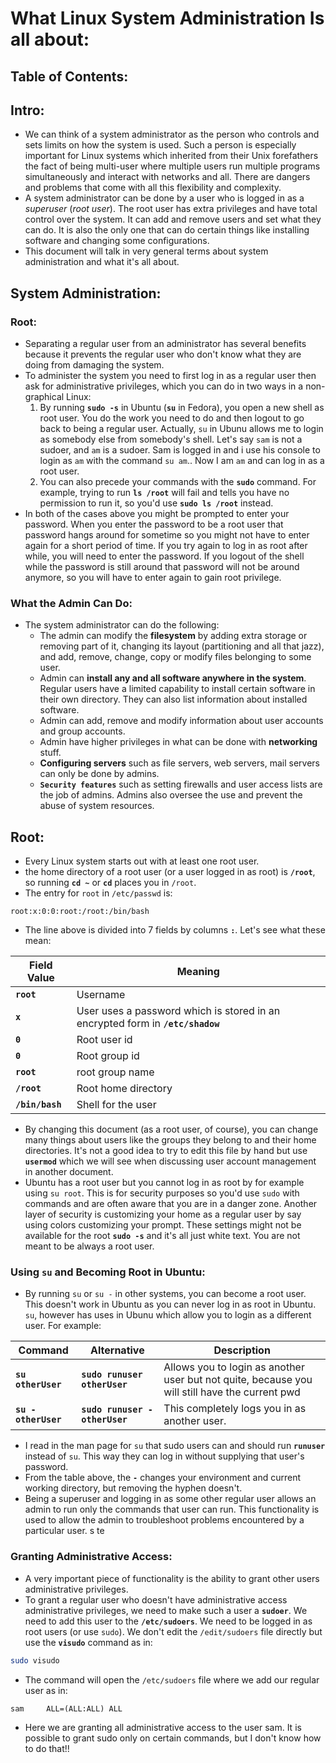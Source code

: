 # What Linux System Administration Is all about:
## Table of Contents:
## Intro:
- We can think of a system administrator as the person who controls and sets limits on how the system is used. Such a person is especially important for Linux systems which inherited from their Unix forefathers the fact of being multi-user where multiple users run multiple programs simultaneously and interact with networks and all. There are dangers and problems that come with all this flexibility and complexity. 
- A system administrator can be done by a user who is logged in as a *superuser* (*root user*). The root user has extra privileges and have total control over the system. It can add and remove users and set what they can do. It is also the only one that can do certain things like installing software and changing some configurations.
- This document will talk in very general terms about system administration and what it's all about. 

## System Administration:
### Root:
- Separating a regular user from an administrator has several benefits because it prevents the regular user who don't know what they are doing from damaging the system.
- To administer the system you need to first log in as a regular user then ask for administrative privileges, which you can do in two ways in a non-graphical Linux:
	1. By running **`sudo -s`** in Ubuntu (**`su`** in Fedora), you open a new shell as root user. You do the work you need to do and then logout to go back to being a regular user. Actually, `su` in Ubunu allows me to login as somebody else from somebody's shell. Let's say `sam` is not a sudoer, and `am` is a sudoer. Sam is logged in and i use his console to login as `am` with the command `su am`.. Now I am `am` and can log in as a root user.
	2. You can also precede your commands with the **`sudo`** command. For example, trying to run **`ls /root`** will fail and tells you have no permission to run it, so you'd use **`sudo ls /root`** instead. 
- In both of the cases above you might be prompted to enter your password. When you enter the password to be a root user that password hangs around for sometime so you might not have to enter again for a short period of time. If you try again to log in as root after while, you will need to enter the password. If you logout of the shell while the password is still around that password will not be around anymore, so you will have to enter again to  gain root privilege. 

### What the Admin Can Do:
- The system administrator can do the following:
	- The admin can modify the **filesystem** by adding extra storage or removing part of it, changing its layout (partitioning and all that jazz), and add, remove, change, copy or modify files belonging to some user. 
	- Admin can **install any and all software anywhere in the system**. Regular users have a limited capability to install certain software in their own directory. They can also list information about installed software.
	- Admin can add, remove and modify information about user accounts and group accounts.
	- Admin have higher privileges in what can be done with **networking** stuff.
	- **Configuring servers** such as file servers, web servers, mail servers can only be done by admins.
	- **`Security features`** such as setting firewalls and user access lists are the job of admins. Admins also oversee the use and prevent the abuse of system resources. 

## Root:
- Every Linux system starts out with at least one root user.
- the home directory of a root user (or a user logged in as root) is **`/root`**, so running **`cd ~`** or **`cd`** places you in `/root`.
- The entry for `root` in `/etc/passwd` is:
```
root:x:0:0:root:/root:/bin/bash
```
- The line above is divided into 7 fields by columns **`:`**. Let's see what these mean:

| Field Value | Meaning |
| --- | --- |
| **`root`** | Username |
| **`x`** | User uses a password which is stored in an encrypted form in **`/etc/shadow`** |
| **`0`** | Root user id |
| **`0`** | Root group id |
| **`root`** | root group name |
| **`/root`** | Root home directory |
| **`/bin/bash`** | Shell for the user |

- By changing this document (as a root user, of course), you can change many things about users like the groups they belong to and their home directories. It's not a good idea to try to edit this file by hand but use **`usermod`** which we will see when discussing user account management in another document.
- Ubuntu has a root user but you cannot log in as root by for example using `su root`. This is for security purposes so you'd use `sudo` with commands and are often aware that you are in a danger zone. Another layer of security is customizing your home as a regular user by say using colors customizing your prompt. These settings might not be available for the root **`sudo -s`** and it's all just white text. You are not meant to be always a root user. 

### Using **`su`** and Becoming Root in Ubuntu:
- By running `su` or `su -` in other systems, you can become a root user. This doesn't work in Ubuntu as you can never log in as root in Ubuntu. `su`, however has uses in Ubunu which allow you to login as a different user. For example:

| Command | Alternative | Description |
| --- | --- | --- |
| **`su otherUser`** | **`sudo runuser otherUser`** | Allows you to login as another user but not quite, because you will still have the current pwd |
| **`su - otherUser`** | **`sudo runuser - otherUser`** | This completely logs you in as another user. |

- I read in the man page for `su` that sudo users can and should run **`runuser`** instead of `su`. This way they can log in without supplying that user's password. 
- From the table above, the **`-`** changes your environment and current working directory, but removing the hyphen doesn't. 
- Being a superuser and logging in as some other regular user allows an admin to run only the commands that user can run. This functionality is used to allow the admin to troubleshoot problems encountered by a particular user. s te

### Granting Administrative Access:
- A very important piece of functionality is the ability to grant other users administrative privileges. 
- To grant a regular user who doesn't have administrative access administrative privileges, we need to make such a user a **`sudoer`**. We need to add this user to the **`/etc/sudoers`**. We need to be logged in as root users (or use `sudo`). We don't edit the `/edit/sudoers` file directly but use the **`visudo`** command as in:
```sh
sudo visudo
```
- The command will open the `/etc/sudoers` file where we add our regular user as in:
```
sam     ALL=(ALL:ALL) ALL
```
- Here we are granting all administrative access to the user sam. It is possible to grant sudo only on certain commands, but I don't know how to do that!!










